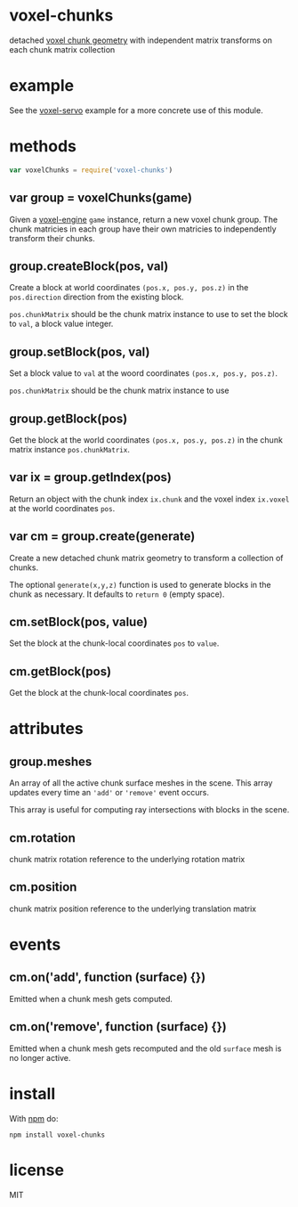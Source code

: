 # voxel-chunks

detached [voxel chunk geometry](http://voxeljs.com) with independent matrix
transforms on each chunk matrix collection

# example

See the [voxel-servo](https://github.com/substack/voxel-servo)
example for a more concrete use of this module.

# methods

``` js
var voxelChunks = require('voxel-chunks')
```

## var group = voxelChunks(game)

Given a [voxel-engine](https://github.com/maxogden/voxel-engine) `game`
instance, return a new voxel chunk group. The chunk matricies in each group have
their own matricies to independently transform their chunks.

## group.createBlock(pos, val)

Create a block at world coordinates `(pos.x, pos.y, pos.z)` in the
`pos.direction` direction from the existing block.

`pos.chunkMatrix` should be the chunk matrix instance to use to set the block to
`val`, a block value integer.

## group.setBlock(pos, val)

Set a block value to `val` at the woord coordinates `(pos.x, pos.y, pos.z)`.

`pos.chunkMatrix` should be the chunk matrix instance to use

## group.getBlock(pos)

Get the block at the world coordinates `(pos.x, pos.y, pos.z)` in the chunk
matrix instance `pos.chunkMatrix`.

## var ix = group.getIndex(pos)

Return an object with the chunk index `ix.chunk` and the voxel index `ix.voxel`
at the world coordinates `pos`.

## var cm = group.create(generate)

Create a new detached chunk matrix geometry to transform a collection of chunks.

The optional `generate(x,y,z)` function is used to generate blocks in the chunk
as necessary. It defaults to `return 0` (empty space).

## cm.setBlock(pos, value)

Set the block at the chunk-local coordinates `pos` to `value`.

## cm.getBlock(pos)

Get the block at the chunk-local coordinates `pos`.

# attributes

## group.meshes

An array of all the active chunk surface meshes in the scene. This array updates
every time an `'add'` or `'remove'` event occurs.

This array is useful for computing ray intersections with blocks in the scene.

## cm.rotation

chunk matrix rotation reference to the underlying rotation matrix

## cm.position

chunk matrix position reference to the underlying translation matrix

# events

## cm.on('add', function (surface) {})

Emitted when a chunk mesh gets computed.

## cm.on('remove', function (surface) {})

Emitted when a chunk mesh gets recomputed and the old `surface` mesh is no
longer active.

# install

With [npm](https://npmjs.org) do:

```
npm install voxel-chunks
```

# license

MIT
